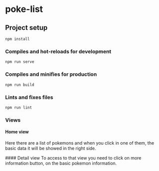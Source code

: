# poke-list

## Project setup
```
npm install
```


### Compiles and hot-reloads for development
```
npm run serve
```

### Compiles and minifies for production
```
npm run build
```

### Lints and fixes files
```
npm run lint
```

### Views
#### Home view
Here there are a list of pokemons and when you click in one of them, the basic data it will be showed in the right side. 

#### Detail view
To access to that view you need to click on more information button, on the basic pokemon information.
